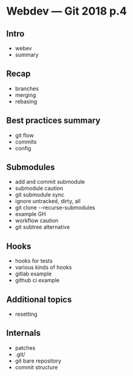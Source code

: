 # Webdev — Git 2018 p.4

## Intro
- webev
- summary


## Recap
- branches
- merging
- rebasing

## Best practices summary
- git flow
- commits
- config


## Submodules
- add and commit submodule
- submodule caution
- git submodule sync
- ignore untracked, dirty, all
- git clone --recurse-submodules
- example GH
- workflow caution
- git subtree alternative


## Hooks
- hooks for tests
- various kinds of hooks
- gitlab example
- github ci example


## Additional topics
- resetting


## Internals
- patches
- .git/
- git bare repository
- commit structure